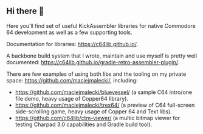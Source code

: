## Hi there 👋

Here you'll find set of useful KickAssembler libraries for native Commodore 64 development as well as a few supporting tools.

Documentation for libraries: https://c64lib.github.io/.

A backbone build system that I wrote, maintain and use myself is pretty well documented: https://c64lib.github.io/gradle-retro-assembler-plugin/.

There are few examples of using both libs and the tooling on my private space: https://github.com/maciejmalecki/, including:
* https://github.com/maciejmalecki/bluevessel/ (a sample C64 intro/one file demo, heavy usage of Copper64 library).
* https://github.com/maciejmalecki/trex64/ (a preview of C64 full-screen side-scrolling game, heavy usage of Copper 64 and Text libs).
* https://github.com/c64lib/ctm-viewer/ (a multic bitmap viewer for testing Charpad 3.0 capabilities and Gradle build tool).
